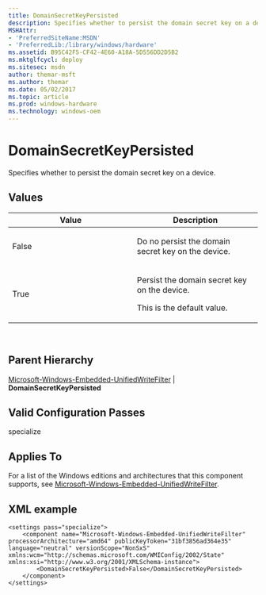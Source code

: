 ```yaml
---
title: DomainSecretKeyPersisted
description: Specifies whether to persist the domain secret key on a device.
MSHAttr:
- 'PreferredSiteName:MSDN'
- 'PreferredLib:/library/windows/hardware'
ms.assetid: B95C42F5-CF42-4E60-A18A-5D556DD2D5B2
ms.mktglfcycl: deploy
ms.sitesec: msdn
author: themar-msft
ms.author: themar
ms.date: 05/02/2017
ms.topic: article
ms.prod: windows-hardware
ms.technology: windows-oem
---
```


# DomainSecretKeyPersisted


Specifies whether to persist the domain secret key on a device.

## Values


<table>
<colgroup>
<col width="50%" />
<col width="50%" />
</colgroup>
<thead>
<tr class="header">
<th>Value</th>
<th>Description</th>
</tr>
</thead>
<tbody>
<tr class="odd">
<td><p>False</p></td>
<td><p>Do no persist the domain secret key on the device.</p></td>
</tr>
<tr class="even">
<td><p>True</p></td>
<td><p>Persist the domain secret key on the device.</p>
<p>This is the default value.</p></td>
</tr>
</tbody>
</table>

 

## Parent Hierarchy


[Microsoft-Windows-Embedded-UnifiedWriteFilter](microsoft-windows-embedded-unifiedwritefilter.md) | **DomainSecretKeyPersisted**

## Valid Configuration Passes


specialize

## Applies To


For a list of the Windows editions and architectures that this component supports, see [Microsoft-Windows-Embedded-UnifiedWriteFilter](microsoft-windows-embedded-unifiedwritefilter.md).

## XML example


```
<settings pass="specialize">
    <component name="Microsoft-Windows-Embedded-UnifiedWriteFilter" processorArchitecture="amd64" publicKeyToken="31bf3856ad364e35" language="neutral" versionScope="NonSxS" xmlns:wcm="http://schemas.microsoft.com/WMIConfig/2002/State" xmlns:xsi="http://www.w3.org/2001/XMLSchema-instance">
        <DomainSecretKeyPersisted>False</DomainSecretKeyPersisted>
    </component>
</settings>
```

 

 







